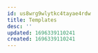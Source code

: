 ```yaml
---
id: us8wrg9wlytkc4tayae4rdw
title: Templates
desc: ''
updated: 1696339110241
created: 1696339110241
---
```

